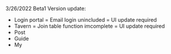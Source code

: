 3/26/2022 Beta1 Version update:
 - Login portal
   = Email login unincluded
   = UI update required
 - Tavern
   = Join table function imcomplete
   = UI update required
 - Post
 - Guide
 - My

